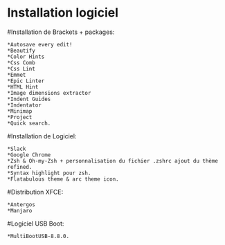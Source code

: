 **Installation logiciel**
  =====================

#Installation de Brackets + packages:

	*Autosave every edit!
	*Beautify
	*Color Hints
	*Css Comb
	*Css Lint
	*Emmet
	*Epic Linter
	*HTML Hint
	*Image dimensions extractor
	*Indent Guides
	*Indentator
	*Minimap
	*Project
	*Quick search.

#Installation de Logiciel:

	*Slack
	*Google Chrome
	*Zsh & Oh-my-Zsh + personnalisation du fichier .zshrc ajout du thème refined.
	*Syntax highlight pour zsh.
	*Flatabulous theme & arc theme icon.

#Distribution XFCE:

	*Antergos
	*Manjaro

#Logiciel USB Boot:

	*MultiBootUSB-8.8.0.


